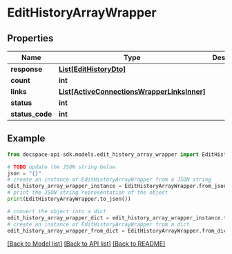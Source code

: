 # EditHistoryArrayWrapper

## Properties

Name | Type | Description | Notes
------------ | ------------- | ------------- | -------------
**response** | [**List[EditHistoryDto]**](EditHistoryDto.md) |  | [optional] 
**count** | **int** |  | [optional] 
**links** | [**List[ActiveConnectionsWrapperLinksInner]**](ActiveConnectionsWrapperLinksInner.md) |  | [optional] 
**status** | **int** |  | [optional] 
**status_code** | **int** |  | [optional] 

## Example

```python
from docspace-api-sdk.models.edit_history_array_wrapper import EditHistoryArrayWrapper

# TODO update the JSON string below
json = "{}"
# create an instance of EditHistoryArrayWrapper from a JSON string
edit_history_array_wrapper_instance = EditHistoryArrayWrapper.from_json(json)
# print the JSON string representation of the object
print(EditHistoryArrayWrapper.to_json())

# convert the object into a dict
edit_history_array_wrapper_dict = edit_history_array_wrapper_instance.to_dict()
# create an instance of EditHistoryArrayWrapper from a dict
edit_history_array_wrapper_from_dict = EditHistoryArrayWrapper.from_dict(edit_history_array_wrapper_dict)
```
[[Back to Model list]](../README.md#documentation-for-models) [[Back to API list]](../README.md#documentation-for-api-endpoints) [[Back to README]](../README.md)


